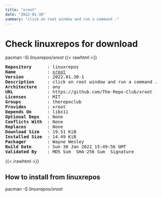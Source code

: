 ```yaml
---
title: "xroot"
date: "2022-01-30"
summary: "click on root window and run a command ."
---
```


# Check linuxrepos for download

pacman -Si *linuxrepos/xroot*
{{< rawhtml >}}
<pre class="highlight">
<b>Repository</b>      : linuxrepos
<b>Name</b>            : <a href="../../x86_64/xroot-2022.01.30-1-any.pkg.tar.zst">xroot</a>
<b>Version</b>         : 2022.01.30-1
<b>Description</b>     : click on root window and run a command .
<b>Architecture</b>    : any
<b>URL</b>             : https://github.com/The-Repo-Club/xroot
<b>Licenses</b>        : MIT
<b>Groups</b>          : therepoclub
<b>Provides</b>        : xroot
<b>Depends On</b>      : libx11
<b>Optional Deps</b>   : None
<b>Conflicts With</b>  : None
<b>Replaces</b>        : None
<b>Download Size</b>   : 19.51 KiB
<b>Installed Size</b>  : 14.49 KiB
<b>Packager</b>        : Wayne Wesley <wayne6324@gmail.com>
<b>Build Date</b>      : Sun 30 Jan 2022 15:49:56 GMT
<b>Validated By</b>    : MD5 Sum  SHA-256 Sum  Signature
</pre>
{{< /rawhtml >}}
## How to install from linuxrepos

pacman -S *linuxrepos/xroot*
